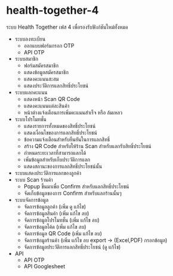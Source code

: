# health-together-4
ระบบ Health Together เฟส 4 เพื่อรองรับฟังก์ชันใหม่ทั้งหมด 
- ระบบลงทะเบียน
    - ออกแบบฟอร์มกรอก OTP
    - API OTP
- ระบบสมาชิก
    - ฟอร์มสมัครสมาชิก
    - แสดงข้อมูลสมัครสมาชิก
    - แสดงคะแนนสะสม
    - แสดงประวัติการแลกสิทธิ์ประโยชน์
- ระบบแลกคะแนน
    - แสดงหน้า Scan QR Code 
    - แสดงคะแนนแต่ละสินค้า
    - หน้าต่างแจ้งเตือนการเพิ่มคะแนนสำเร็จ หรือ ล้มเหลว
- ระบบโปรโมทชั่น
    - แสดงรายการทั้งหมดของสิทธิ์ประโยชน์
    - แสดงเงื่อนไขของการแลกสิทธิ์ประโยชน์
    - ข้อความแจ้งเตือนสำหรับยืนยันในการแลกสิทธิ์
    - สร้าง QR Code สำหรับให้ร้าน Scan สำหรับแลกรับสิทธิ์ประโยชน์
    - กำหนดระยะเวลาที่สามารถแลกได้ 
    - เพิ่มข้อมูลสำหรับเก็บประวัติการแลก
    - แสดงสถานะของการแลกสิทธิ์ประโยชน์นั้น
- ระบบแสดงประวัติการแลกของลูกค้า
- ระบบ Scan ร้านค้า 
    - Popup ขึ้นมาเพื่อ Confirm สำหรับแลกสิทธิ์ประโยชน์
    - จัดเก็บข้อมูลของการ Confirm สำหรับแลกร้านนั้นๆ
- ระบบจัดการข้อมูล
    - จัดการข้อมูลลูกค้า (เพิ่ม ดู แก้ไข)
    - จัดการข้อมูลสินค้า (เพิ่ม แก้ไข ลบ)
    - จัดการข้อมูลโปรโมทชั่น (เพิ่ม แก้ไข ลบ)
    - จัดการข้อมูลโค้ด (เพิ่ม แก้ไข ลบ)
    - จัดการข้อมูล QR Code (เพิ่ม แก้ไข ลบ)
    - จัดการข้อมูลร้านค้า (เพิ่ม แก้ไข ลบ export -> (Excel,PDF) กรอกข้อมูล)
    - จัดการข้อมูลประวัติการแลกสิทธิ์ประโยชน์ (ดู แก้ไข)
- API
    - API OTP
    - API Googlesheet 